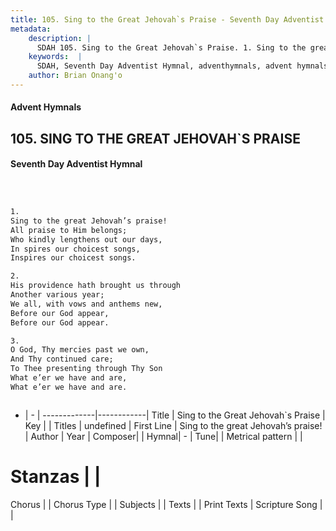 ```yaml
---
title: 105. Sing to the Great Jehovah`s Praise - Seventh Day Adventist Hymnal
metadata:
    description: |
      SDAH 105. Sing to the Great Jehovah`s Praise. 1. Sing to the great Jehovah’s praise! All praise to Him belongs; Who kindly lengthens out our days, In spires our choicest songs, Inspires our choicest songs.
    keywords:  |
      SDAH, Seventh Day Adventist Hymnal, adventhymnals, advent hymnals, Sing to the Great Jehovah`s Praise, Sing to the great Jehovah’s praise! 
    author: Brian Onang'o
---
```


#### Advent Hymnals
## 105. SING TO THE GREAT JEHOVAH`S PRAISE
#### Seventh Day Adventist Hymnal

```txt



1.
Sing to the great Jehovah’s praise!
All praise to Him belongs;
Who kindly lengthens out our days,
In spires our choicest songs,
Inspires our choicest songs.

2.
His providence hath brought us through
Another various year;
We all, with vows and anthems new,
Before our God appear,
Before our God appear.

3.
O God, Thy mercies past we own,
And Thy continued care;
To Thee presenting through Thy Son
What e’er we have and are,
What e’er we have and are.



```

- |   -  |
-------------|------------|
Title | Sing to the Great Jehovah`s Praise |
Key |  |
Titles | undefined |
First Line | Sing to the great Jehovah’s praise! |
Author | 
Year | 
Composer|  |
Hymnal|  - |
Tune|  |
Metrical pattern | |
# Stanzas |  |
Chorus |  |
Chorus Type |  |
Subjects |  |
Texts |  |
Print Texts | 
Scripture Song |  |
  
